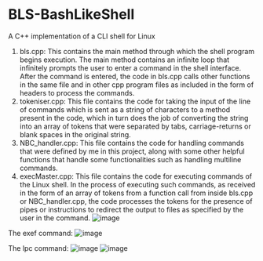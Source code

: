 # BLS-BashLikeShell
A C++ implementation of a CLI shell for Linux

1.	 bls.cpp: This contains the main method through which the shell program begins execution. The main method contains an infinite loop that infinitely prompts the user to enter a command in the shell interface. After the command is entered, the code in bls.cpp calls other functions in the same file and in other cpp program files as included in the form of headers to process the commands.
2.	tokeniser.cpp: This file contains the code for taking the input of the line of commands which is sent as a string of characters to a method present in the code, which in turn does the job of converting the string into an array of tokens that were separated by tabs, carriage-returns or blank spaces in the original string.
3.	NBC_handler.cpp: This file contains the code for handling commands that were defined by me in this project, along with some other helpful functions that handle some functionalities such as handling multiline commands.
4.	execMaster.cpp: This file contains the code for executing commands of the Linux shell. In the process of executing such commands, as received in the form of an array of tokens from a function call from inside bls.cpp or NBC_handler.cpp, the code processes the tokens for the presence of pipes or instructions to redirect the output to files as specified by the user in the command.
![image](https://user-images.githubusercontent.com/71808978/129468990-d2ed6822-6ab5-4b0c-a954-a61753be354b.png)

The exef command:
![image](https://user-images.githubusercontent.com/71808978/129469004-d574dbae-a6ec-4723-84f3-65e522e47e77.png)

The lpc command:
![image](https://user-images.githubusercontent.com/71808978/129469014-d1201ff1-cb94-4b9c-81e9-51e1def0d61f.png)
![image](https://user-images.githubusercontent.com/71808978/129469022-47b7db99-2b5e-4e17-acdf-127fe389fd45.png)
